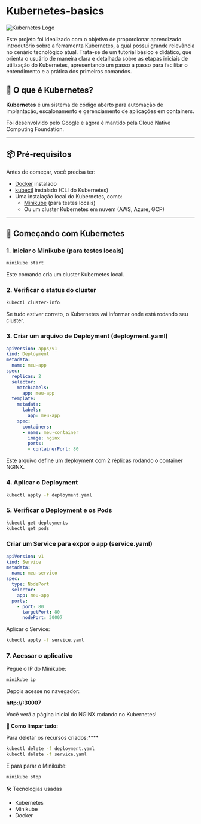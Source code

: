 # Kubernetes-basics

![Kubernetes Logo](https://upload.wikimedia.org/wikipedia/commons/3/39/Kubernetes_logo_without_workmark.svg)

Este projeto foi idealizado com o objetivo de proporcionar aprendizado introdutório sobre a ferramenta Kubernetes, a qual possui grande relevância no cenário tecnológico atual. Trata-se de um tutorial básico e didático, que orienta o usuário de maneira clara e detalhada sobre as etapas iniciais de utilização do Kubernetes, apresentando um passo a passo para facilitar o entendimento e a prática dos primeiros comandos.

## 🧠 O que é Kubernetes?

**Kubernetes** é um sistema de código aberto para automação de implantação, escalonamento e gerenciamento de aplicações em containers.

Foi desenvolvido pelo Google e agora é mantido pela Cloud Native Computing Foundation.

---

## 📦 Pré-requisitos

Antes de começar, você precisa ter:

- [Docker](https://docs.docker.com/get-docker/) instalado
- [kubectl](https://kubernetes.io/docs/tasks/tools/) instalado (CLI do Kubernetes)
- Uma instalação local do Kubernetes, como:
  - [Minikube](https://minikube.sigs.k8s.io/docs/start/) (para testes locais)
  - Ou um cluster Kubernetes em nuvem (AWS, Azure, GCP)

---

## 🚀 Começando com Kubernetes

### 1. Iniciar o Minikube (para testes locais)

```bash
minikube start
```

Este comando cria um cluster Kubernetes local.

### 2. Verificar o status do cluster

```bash
kubectl cluster-info
```

Se tudo estiver correto, o Kubernetes vai informar onde está rodando seu cluster.

### 3. Criar um arquivo de Deployment (deployment.yaml)

```yaml
apiVersion: apps/v1
kind: Deployment
metadata:
  name: meu-app
spec:
  replicas: 2
  selector:
    matchLabels:
      app: meu-app
  template:
    metadata:
      labels:
        app: meu-app
    spec:
      containers:
      - name: meu-container
        image: nginx
        ports:
        - containerPort: 80
```
Este arquivo define um deployment com 2 réplicas rodando o container NGINX.

### 4. Aplicar o Deployment

```bash
kubectl apply -f deployment.yaml
```

### 5. Verificar o Deployment e os Pods

```bash
kubectl get deployments
kubectl get pods
```

### Criar um Service para expor o app (service.yaml)

```yaml
apiVersion: v1
kind: Service
metadata:
  name: meu-servico
spec:
  type: NodePort
  selector:
    app: meu-app
  ports:
    - port: 80
      targetPort: 80
      nodePort: 30007
```

Aplicar o Service:

```bash
kubectl apply -f service.yaml
```

### 7. Acessar o aplicativo

Pegue o IP do Minikube:

```bash
minikube ip
```

Depois acesse no navegador:

**http://<IP-DO-MINIKUBE>:30007**

Você verá a página inicial do NGINX rodando no Kubernetes! 

**🧹 Como limpar tudo:**

Para deletar os recursos criados:****

```bash
kubectl delete -f deployment.yaml
kubectl delete -f service.yaml
```

E para parar o Minikube:

```bash
minikube stop
```

🛠️ Tecnologias usadas 
- Kubernetes
- Minikube
- Docker
































